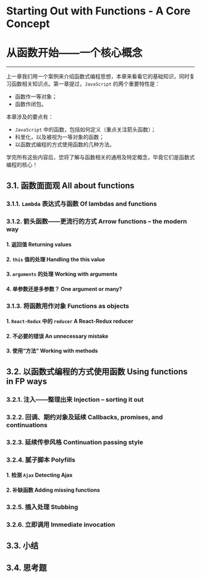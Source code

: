 # Starting Out with Functions - A Core Concept

# 从函数开始——一个核心概念

---

上一章我们用一个案例来介绍函数式编程思想，本章来看看它的基础知识，同时复习函数相关知识点。第一章提过，`JavaScript` 的两个重要特性是：

- 函数作一等对象；
- 函数作闭包。

本章涉及的要点有：

- `JavaScript` 中的函数，包括如何定义（重点关注箭头函数）；
- 科里化，以及被视为一等对象的函数；
- 以函数式编程的方式使用函数的几种方法。

学完所有这些内容后，您将了解与函数相关的通用及特定概念，毕竟它们是函数式编程的核心！



## 3.1. 函数面面观 All about functions



### 3.1.1. `Lambda` 表达式与函数 Of lambdas and functions

### 3.1.2. 箭头函数——更流行的方式 Arrow functions – the modern way

#### 1. 返回值 Returning values

#### 2. `this` 值的处理 Handling the this value

#### 3. `arguments` 的处理 Working with arguments

#### 4. 单参数还是多参数？ One argument or many?

### 3.1.3. 将函数用作对象 Functions as objects

#### 1. `React-Redux` 中的 `reducer` A React-Redux reducer

#### 2. 不必要的错误 An unnecessary mistake

#### 3. 使用“方法” Working with methods

## 3.2. 以函数式编程的方式使用函数  Using functions in FP ways

### 3.2.1. 注入——整理出来 Injection – sorting it out

### 3.2.2. 回调、期约对象及延续 Callbacks, promises, and continuations

### 3.2.3. 延续传参风格 Continuation passing style

### 3.2.4. 腻子脚本 Polyfills

#### 1. 检测 `Ajax` Detecting Ajax

#### 2. 补缺函数 Adding missing functions

### 3.2.5. 插入处理 Stubbing

### 3.2.6. 立即调用 Immediate invocation

## 3.3. 小结

## 3.4. 思考题